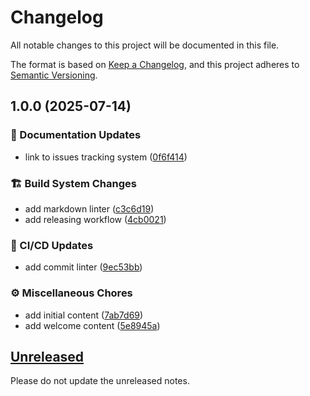 # Changelog

All notable changes to this project will be documented in this file.

The format is based on [Keep a Changelog](https://keepachangelog.com/en/1.1.0/),
and this project adheres to [Semantic Versioning](https://semver.org/spec/v2.0.0.html).

## 1.0.0 (2025-07-14)


### 📝 Documentation Updates

* link to issues tracking system ([0f6f414](https://github.com/rmarting/innersource-for-newbies/commit/0f6f414e87567bbb783a3c2b019e1311fc8a6187))


### 🏗️ Build System Changes

* add markdown linter ([c3c6d19](https://github.com/rmarting/innersource-for-newbies/commit/c3c6d19ddbde86d8b81dac53f376d63d994e912c))
* add releasing workflow ([4cb0021](https://github.com/rmarting/innersource-for-newbies/commit/4cb0021cf7bd35afeba52328abe3d9264ee24b32))


### 👷 CI/CD Updates

* add commit linter ([9ec53bb](https://github.com/rmarting/innersource-for-newbies/commit/9ec53bbae4c13462fa9b46b50e5da5624f101505))


### ⚙️ Miscellaneous Chores

* add initial content ([7ab7d69](https://github.com/rmarting/innersource-for-newbies/commit/7ab7d696c3cf4ec4e77d1c0c97c51795c15d6275))
* add welcome content ([5e8945a](https://github.com/rmarting/innersource-for-newbies/commit/5e8945ae1cc6e61cd4026a083e1315cdc95c35c5))

## [Unreleased](https://gitlab.consulting.redhat.com/innersource/innersource-for-newbies/compare/v0.0.0...HEAD)

Please do not update the unreleased notes.

<!-- Content should be placed here -->
